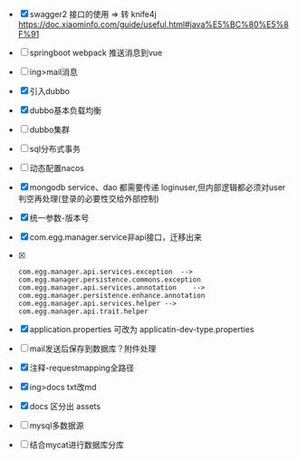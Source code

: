 - [x] swagger2 接口的使用 => 转 knife4j https://doc.xiaominfo.com/guide/useful.html#java%E5%BC%80%E5%8F%91

- [ ] springboot webpack 推送消息到vue

- [ ] ing>mail消息

- [x] 引入dubbo

- [x] dubbo基本负载均衡

- [ ] dubbo集群

- [ ] sql分布式事务

- [ ] 动态配置nacos

- [x] mongodb service、dao 都需要传递 loginuser,但内部逻辑都必须对user判空再处理(登录的必要性交给外部控制)

- [x] 统一参数-版本号

- [x] com.egg.manager.service非api接口，迁移出来

- [x] ```
  com.egg.manager.api.services.exception  -->  com.egg.manager.persistence.commons.exception
  com.egg.manager.api.services.annotation    -->     com.egg.manager.persistence.enhance.annotation
  com.egg.manager.api.services.helper -->    com.egg.manager.api.trait.helper
  ```

- [x] application.properties 可改为 applicatin-dev-type.properties

- [ ] mail发送后保存到数据库？附件处理

- [x] 注释-requestmapping全路径

- [x] ing>docs txt改md

- [x] docs 区分出 assets

- [ ] mysql多数据源

- [ ] 结合mycat进行数据库分库